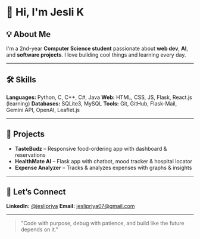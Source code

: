 # 👋 Hi, I'm Jesli K

## 💡 About Me

I'm a 2nd-year **Computer Science student** passionate about **web dev**, **AI**, and **software projects**. I love building cool things and learning every day.

---

## 🛠️ Skills

**Languages:** Python, C, C++, C#, Java
**Web:** HTML, CSS, JS, Flask, React.js (learning)
**Databases:** SQLite3, MySQL
**Tools:** Git, GitHub, Flask-Mail, Gemini API, OpenAI, Leaflet.js

---

## 🚀 Projects

* **TasteBudz** – Responsive food-ordering app with dashboard & reservations
* **HealthMate AI** – Flask app with chatbot, mood tracker & hospital locator
* **Expense Analyzer** – Tracks & analyzes expenses with graphs & insights

---

## 🤝 Let’s Connect

**LinkedIn:** [@jeslipriya](https://www.linkedin.com/in/jesli-priya-k-2205j07)
**Email:** [jeslipriya07@gmail.com](mailto:jeslipriya07@gmail.com)

---
  

> "Code with purpose, debug with patience, and build like the future depends on it."
